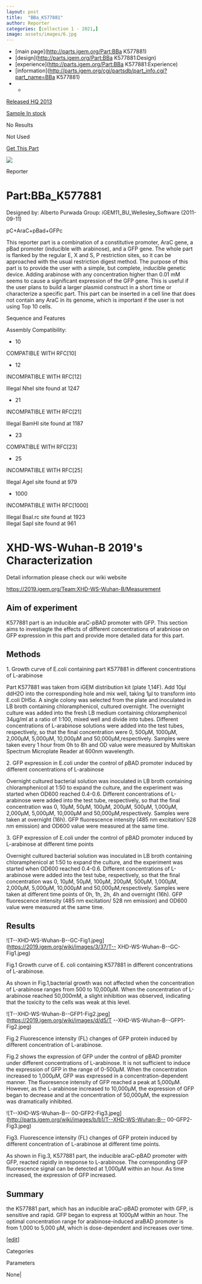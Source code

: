 ```yaml
---
layout: post
title:  "BBa_K577881"
author: Reporter
categories: [collection 1 - 2021,] 
image: assets/images/6.jpg
---
```



  * [main page](http://parts.igem.org/Part:BBa K577881)
  * [design](http://parts.igem.org/Part:BBa K577881:Design)
  * [experience](http://parts.igem.org/Part:BBa K577881:Experience)
  * [information](http://parts.igem.org/cgi/partsdb/part_info.cgi?part_name=BBa K577881)
  *   * 

[Released HQ 2013](http://parts.igem.org/Help:Part_Status_Box)

[Sample In stock](http://parts.igem.org/Help:Part_Status_Box)

No Results

Not Used

[ Get This Part](http://parts.igem.org/partsdb/get_part.cgi?part=BBa_K577881)

![](http://parts.igem.org/images/partbypart/icon_reporter.png)

Reporter

# Part:BBa_K577881

Designed by: Alberto Purwada   Group: iGEM11_BU_Wellesley_Software
(2011-09-11)

  
pC+AraC+pBad+GFPc

This reporter part is a combination of a constitutive promoter, AraC gene, a
pBad promoter (inducible with arabinose), and a GFP gene. The whole part is
flanked by the regular E, X and S, P restriction sites, so it can be
approached with the usual restriction digest method. The purpose of this part
is to provide the user with a simple, but complete, inducible genetic device.
Adding arabinose with any concentration higher than 0.01 mM seems to cause a
significant expression of the GFP gene. This is useful if the user plans to
build a larger plasmid construct in a short time or characterize a specific
part. This part can be inserted in a cell line that does not contain any AraC
in its genome, which is important if the user is not using Top 10 cells.

Sequence and Features

  

Assembly Compatibility:

  * 10

COMPATIBLE WITH RFC[10]

  * 12

INCOMPATIBLE WITH RFC[12]

Illegal NheI site found at 1247  

  * 21

INCOMPATIBLE WITH RFC[21]

Illegal BamHI site found at 1187  

  * 23

COMPATIBLE WITH RFC[23]

  * 25

INCOMPATIBLE WITH RFC[25]

Illegal AgeI site found at 979  

  * 1000

INCOMPATIBLE WITH RFC[1000]

Illegal BsaI.rc site found at 1923  
Illegal SapI site found at 961  

  

# XHD-WS-Wuhan-B 2019's Characterization

Detail information please check our wiki website

<https://2019.igem.org/Team:XHD-WS-Wuhan-B/Measurement>

## Aim of experiment

K577881 part is an inducible araC-pBAD promoter with GFP. This section aims to
investiagte the effects of different concentrations of arabniose on GFP
expression in this part and provide more detailed data for this part.

## Methods

1\. Growth curve of E.coli containing part K577881 in different concentrations
of L-arabinose

Part K577881 was taken from iGEM distribution kit (plate 1,14F). Add 10μl
ddH2O into the corresponding hole and mix well, taking 1μl to transform into
E.coli DH5α. A single colony was selected from the plate and inoculated in LB
broth containing chloramphenicol, cultured overnight. The overnight culture
was added into the fresh LB medium containing chloramphenicol 34μg/ml at a
ratio of 1:100, mixed well and divide into tubes. Different concentrations of
L-arabinose solutions were added into the test tubes, respectively, so that
the final concentration were 0, 500μM, 1000μM, 2,000μM, 5,000μM, 10,000μM and
50,000μM,respectively. Samples were taken every 1 hour from 0h to 8h and OD
value were measured by Multiskan Spectrum Microplate Reader at 600nm
wavelength.

2\. GFP expression in E.coli under the control of pBAD promoter induced by
different concentrations of L-arabinose

Overnight cultured bacterial solution was inoculated in LB broth containing
chloramphenicol at 1:50 to expand the culture, and the experiment was started
when OD600 reached 0.4-0.6. Different concentrations of L-arabinose were added
into the test tube, respectively, so that the final concentration was 0, 10μM,
50μM, 100μM, 200μM, 500μM, 1,000μM, 2,000μM, 5,000μM, 10,000μM and
50,000μM,respectively. Samples were taken at overnight (16h). GFP fluorescence
intensity (485 nm excitation/ 528 nm emission) and OD600 value were measured
at the same time.

3\. GFP expression of E.coli under the control of pBAD promoter induced by
L-arabinose at different time points

Overnight cultured bacterial solution was inoculated in LB broth containing
chloramphenicol at 1:50 to expand the culture, and the experiment was started
when OD600 reached 0.4-0.6. Different concentrations of L-arabinose were added
into the test tube, respectively, so that the final concentration was 0, 10μM,
50μM, 100μM, 200μM, 500μM, 1,000μM, 2,000μM, 5,000μM, 10,000μM and
50,000μM,respectively. Samples were taken at different time points of 0h, 1h,
2h, 4h and overnight (16h). GFP fluorescence intensity (485 nm excitation/ 528
nm emission) and OD600 value were measured at the same time.

## Results

  
![T--XHD-WS-Wuhan-B--GC-Fig1.jpeg](https://2019.igem.org/wiki/images/3/37/T--
XHD-WS-Wuhan-B--GC-Fig1.jpeg)

Fig.1 Growth curve of E. coli containing K577881 in different concentrations
of L-arabinose.

As shown in Fig.1,bacterial growth was not affected when the concentration of
L-arabinose ranges from 500 to 10,000μM. When the concentration of L-arabinose
reached 50,000mM, a slight inhibition was observed, indicating that the
toxicity to the cells was weak at this level.

  
![T--XHD-WS-Wuhan-B--GFP1-Fig2.jpeg](https://2019.igem.org/wiki/images/d/d5/T
--XHD-WS-Wuhan-B--GFP1-Fig2.jpeg)

Fig.2 Fluorescence intensity (FL) changes of GFP protein induced by different
concentration of L-arabinose.

  
Fig.2 shows the expression of GFP under the control of pBAD promiter under
different concentrations of L-arabinose. It is not sufficient to induce the
expression of GFP in the range of 0-500μM. When the concentration increased to
1,000μM, GFP was expressed in a concentration-dependent manner. The
fluoresence intensity of GFP reached a peak at 5,000μM. However, as the
L-arabinose increased to 10,000μM, the expression of GFP began to decrease and
at the concentration of 50,000μM, the expression was dramatically inhibited.

![T--XHD-WS-Wuhan-B--
00-GFP2-Fig3.jpeg](http://parts.igem.org/wiki/images/b/b1/T--XHD-WS-Wuhan-B--
00-GFP2-Fig3.jpeg)

Fig3. Fluorescence intensity (FL) changes of GFP protein induced by different
concentration of L-arabinose at different time points.

  
As shown in Fig.3, K577881 part, the inducible araC-pBAD promoter with GFP,
reacted rapidly in response to L-arabinose. The corresponding GFP fluorescence
signal can be detected at 1,000μM within an hour. As time increased, the
expression of GFP increased.

  

## Summary

the K577881 part, which has an inducible araC-pBAD promoter with GFP, is
sensitive and rapid. GFP began to express at 1000μM within an hour. The
optimal concentration range for arabinose-induced araBAD promoter is from
1,000 to 5,000 μM, which is dose-dependent and increases over time.

[[edit](http://parts.igem.org/partsdb/part_info.cgi?part_name=BBa_K577881)]

Categories

Parameters

None|

